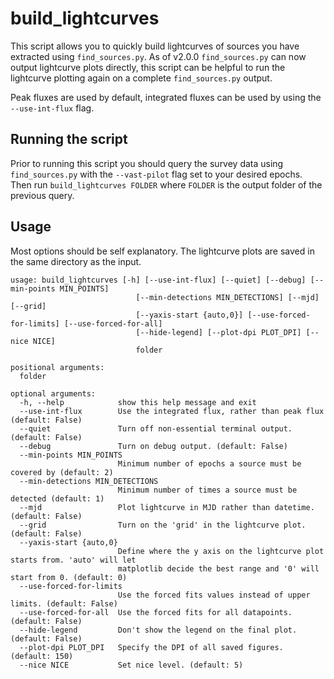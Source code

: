 # build\_lightcurves

This script allows you to quickly build lightcurves of sources you have extracted using `find_sources.py`. As of v2.0.0 `find_sources.py` can now output lightcurve plots directly, this script can be helpful to run the lightcurve plotting again on a complete `find_sources.py` output.

Peak fluxes are used by default, integrated fluxes can be used by using the `--use-int-flux` flag.

## Running the script
Prior to running this script you should query the survey data using `find_sources.py` with the `--vast-pilot` flag set to your desired epochs. Then run `build_lightcurves FOLDER` where `FOLDER` is the output folder of the previous query.

## Usage

Most options should be self explanatory. The lightcurve plots are saved in the same directory as the input.

```
usage: build_lightcurves [-h] [--use-int-flux] [--quiet] [--debug] [--min-points MIN_POINTS]
                            [--min-detections MIN_DETECTIONS] [--mjd] [--grid]
                            [--yaxis-start {auto,0}] [--use-forced-for-limits] [--use-forced-for-all]
                            [--hide-legend] [--plot-dpi PLOT_DPI] [--nice NICE]
                            folder

positional arguments:
  folder

optional arguments:
  -h, --help            show this help message and exit
  --use-int-flux        Use the integrated flux, rather than peak flux (default: False)
  --quiet               Turn off non-essential terminal output. (default: False)
  --debug               Turn on debug output. (default: False)
  --min-points MIN_POINTS
                        Minimum number of epochs a source must be covered by (default: 2)
  --min-detections MIN_DETECTIONS
                        Minimum number of times a source must be detected (default: 1)
  --mjd                 Plot lightcurve in MJD rather than datetime. (default: False)
  --grid                Turn on the 'grid' in the lightcurve plot. (default: False)
  --yaxis-start {auto,0}
                        Define where the y axis on the lightcurve plot starts from. 'auto' will let
                        matplotlib decide the best range and '0' will start from 0. (default: 0)
  --use-forced-for-limits
                        Use the forced fits values instead of upper limits. (default: False)
  --use-forced-for-all  Use the forced fits for all datapoints. (default: False)
  --hide-legend         Don't show the legend on the final plot. (default: False)
  --plot-dpi PLOT_DPI   Specify the DPI of all saved figures. (default: 150)
  --nice NICE           Set nice level. (default: 5)
```
